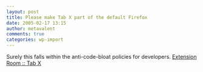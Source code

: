 ```yaml
---
layout: post
title: Please make Tab X part of the default Firefox
date: 2005-02-17 13:15
author: metavalent
comments: true
categories: wp-import
---
```

Surely this falls within the anti-code-bloat policies for developers.  <a href="https://extensionroom.mozdev.org/more-info/tabx">Extension Room :: Tab X</a>
